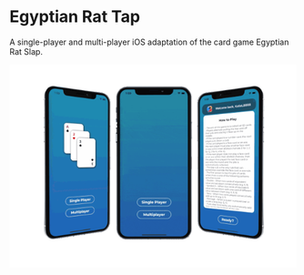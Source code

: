 # Egyptian Rat Tap

A single-player and multi-player iOS adaptation of the card game Egyptian Rat Slap.

![Egyptian Rat Tap](https://raw.githubusercontent.com/isaacbock/egyptian-rat-tap/master/Demo.gif "Egyptian Rat Tap")
